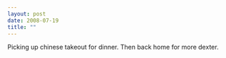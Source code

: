 ```yaml
---
layout: post
date: 2008-07-19
title: ""
---
```

Picking up chinese takeout for dinner. Then back home for more dexter.
